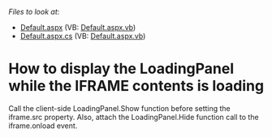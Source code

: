 <!-- default file list -->
*Files to look at*:

* [Default.aspx](./CS/WebSite/Default.aspx) (VB: [Default.aspx.vb](./VB/WebSite/Default.aspx.vb))
* [Default.aspx.cs](./CS/WebSite/Default.aspx.cs) (VB: [Default.aspx.vb](./VB/WebSite/Default.aspx.vb))
<!-- default file list end -->
# How to display the LoadingPanel while the IFRAME contents is loading


<p>Call the client-side LoadingPanel.Show function before setting the iframe.src property. Also, attach the LoadingPanel.Hide function call to the iframe.onload event.</p>

<br/>


